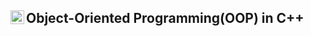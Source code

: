 ## Object-Oriented Programming(OOP) in C++ <img align="left" alt="C++ Logo" width="22px" src="https://upload.wikimedia.org/wikipedia/commons/1/18/ISO_C%2B%2B_Logo.svg" />
